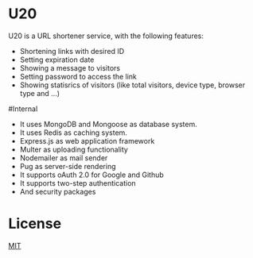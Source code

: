 # U20

U20 is a URL shortener service, with the following features:

-   Shortening links with desired ID
-   Setting expiration date
-   Showing a message to visitors
-   Setting password to access the link
-   Showing statisrics of visitors (like total visitors, device type, browser type and ...)

#Internal

-   It uses MongoDB and Mongoose as database system.
-   It uses Redis as caching system.
-   Express.js as web application framework
-   Multer as uploading functionality
-   Nodemailer as mail sender
-   Pug as server-side rendering
-   It supports oAuth 2.0 for Google and Github
-   It supports two-step authentication 
-   And security packages

# License

[MIT](https://choosealicense.com/licenses/mit/)
